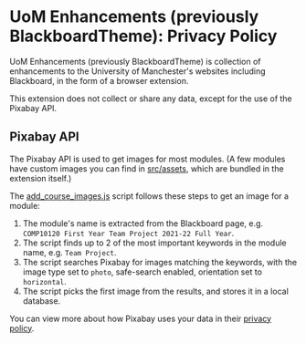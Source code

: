 # UoM Enhancements (previously BlackboardTheme): Privacy Policy

UoM Enhancements (previously BlackboardTheme) is collection of enhancements to the University of Manchester's websites including Blackboard,
in the form of a browser extension.

This extension does not collect or share any data, except for the use of the Pixabay API.

## Pixabay API

The Pixabay API is used to get images for most modules.
(A few modules have custom images you can find in [src/assets](https://github.com/adil192/BlackboardTheme/tree/main/src/assets), which are bundled in the extension itself.)

The [add_course_images.js](https://github.com/adil192/BlackboardTheme/blob/main/src/scripts/add_course_images.js)
script follows these steps to get an image for a module:

1. The module's name is extracted from the Blackboard page, e.g. `COMP10120 First Year Team Project 2021-22 Full Year`.
2. The script finds up to 2 of the most important keywords in the module name, e.g. `Team Project`.
3. The script searches Pixabay for images matching the keywords, with the image type set to `photo`, safe-search enabled, orientation set to `horizontal`.
4. The script picks the first image from the results, and stores it in a local database.

You can view more about how Pixabay uses your data in their [privacy policy](https://pixabay.com/service/privacy/).
